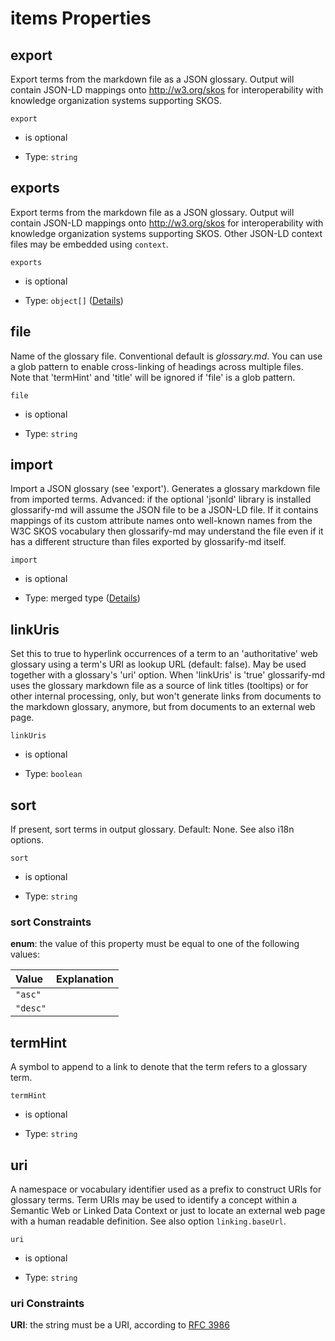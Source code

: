 # items Properties



## export

Export terms from the markdown file as a JSON glossary. Output will contain JSON-LD mappings onto <http://w3.org/skos> for interoperability with knowledge organization systems supporting SKOS.

`export`

*   is optional

*   Type: `string`

## exports

Export terms from the markdown file as a JSON glossary. Output will contain JSON-LD mappings onto <http://w3.org/skos> for interoperability with knowledge organization systems supporting SKOS. Other JSON-LD context files may be embedded using `context`.

`exports`

*   is optional

*   Type: `object[]` ([Details](schema-defs-glossaryfile-properties-exports-items.md))

## file

Name of the glossary file. Conventional default is *glossary.md*. You can use a glob pattern to enable cross-linking of headings across multiple files. Note that 'termHint' and 'title' will be ignored if 'file' is a glob pattern.

`file`

*   is optional

*   Type: `string`

## import

Import a JSON glossary (see 'export'). Generates a glossary markdown file from imported terms. Advanced: if the optional 'jsonld' library is installed glossarify-md will assume the JSON file to be a JSON-LD file. If it contains mappings of its custom attribute names onto well-known names from the W3C SKOS vocabulary then glossarify-md may understand the file even if it has a different structure than files exported by glossarify-md itself.

`import`

*   is optional

*   Type: merged type ([Details](schema-defs-glossaryfile-properties-import.md))

## linkUris

Set this to true to hyperlink occurrences of a term to an 'authoritative' web glossary using a term's URI as lookup URL (default: false). May be used together with a glossary's 'uri' option. When 'linkUris' is 'true' glossarify-md uses the glossary markdown file as a source of link titles (tooltips) or for other internal processing, only, but won't generate links from documents to the markdown glossary, anymore, but from documents to an external web page.

`linkUris`

*   is optional

*   Type: `boolean`

## sort

If present, sort terms in output glossary. Default: None. See also i18n options.

`sort`

*   is optional

*   Type: `string`

### sort Constraints

**enum**: the value of this property must be equal to one of the following values:

| Value    | Explanation |
| :------- | :---------- |
| `"asc"`  |             |
| `"desc"` |             |

## termHint

A symbol to append to a link to denote that the term refers to a glossary term.

`termHint`

*   is optional

*   Type: `string`

## uri

A namespace or vocabulary identifier used as a prefix to construct URIs for glossary terms. Term URIs may be used to identify a concept within a Semantic Web or Linked Data Context or just to locate an external web page with a human readable definition. See also option `linking.baseUrl`.

`uri`

*   is optional

*   Type: `string`

### uri Constraints

**URI**: the string must be a URI, according to [RFC 3986](https://tools.ietf.org/html/rfc3986 "check the specification")
